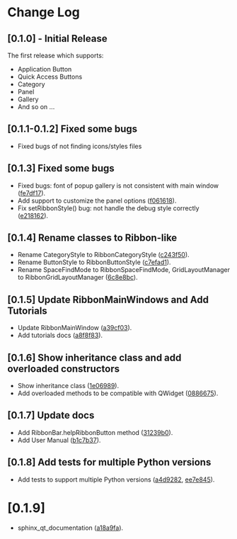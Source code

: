 # Change Log


## [0.1.0] - Initial Release

The first release which supports:

- Application Button
- Quick Access Buttons
- Category
- Panel
- Gallery
- And so on ...

## [0.1.1-0.1.2] Fixed some bugs

- Fixed bugs of not finding icons/styles files

## [0.1.3] Fixed some bugs

- Fixed bugs: font of popup gallery is not consistent with main window 
  ([fe7df17](https://github.com/haiiliin/pyqtribbon/commit/fe7df170c520234e172fd03d39b2e81b5b01b991)).
- Add support to customize the panel options 
  ([f061618](https://github.com/haiiliin/pyqtribbon/commit/f061618f879c64ef55dfcc831a59093c8fd3f4c8)).
- Fix setRibbonStyle() bug: not handle the debug style correctly
  ([e218162](https://github.com/haiiliin/pyqtribbon/commit/e2181626d92639834d8a80f8da2f95dc4e6cdb46)).

## [0.1.4] Rename classes to Ribbon-like

- Rename CategoryStyle to RibbonCategoryStyle
  ([c243f50](https://github.com/haiiliin/pyqtribbon/commit/c243f508311271c6309b5c0c4d0f899668e36b6d)).
- Rename ButtonStyle to RibbonButtonStyle
  ([c7efad1](https://github.com/haiiliin/pyqtribbon/commit/c7efad1c5a5c43f50ba8deeff57dd53c5b1c17e5)).
- Rename SpaceFindMode to RibbonSpaceFindMode, GridLayoutManager to RibbonGridLayoutManager 
  ([6c8e8bc](https://github.com/haiiliin/pyqtribbon/commit/6c8e8bcb10a412a430a9f481380c12a73b6c9984)).

## [0.1.5] Update RibbonMainWindows and Add Tutorials

- Update RibbonMainWindow 
  ([a39cf03](https://github.com/haiiliin/pyqtribbon/commit/a39cf033fe3e57e941c00f76038761c4d71dd80f)).
- Add tutorials docs
  ([a8f8f83](https://github.com/haiiliin/pyqtribbon/commit/a8f8f836a200cac3028481d6f046fad3cf1776dd)).
  
## [0.1.6] Show inheritance class and add overloaded constructors

- Show inheritance class 
  ([1e06989](https://github.com/haiiliin/pyqtribbon/commit/1e06989b57813840e04b2f8f69788c3ee6026274)).
- Add overloaded methods to be compatible with QWidget
  ([0886675](https://github.com/haiiliin/pyqtribbon/commit/0886675b2da7d5aacb757a4e955b71e49cc20f1b)).

## [0.1.7] Update docs

- Add RibbonBar.helpRibbonButton method
  ([31239b0](https://github.com/haiiliin/pyqtribbon/commit/31239b0b557cc0a91d450be1a7614b518eed02d6)).
- Add User Manual
  ([b1c7b37](https://github.com/haiiliin/pyqtribbon/commit/b1c7b37c6e4b11e6b8a5492bf94c4955c16cf2ba)).
## [0.1.8] Add tests for multiple Python versions

- Add tests to support multiple Python versions
  ([a4d9282](https://github.com/haiiliin/pyqtribbon/commit/a4d9282da76bee0a3e625d8f266380d1d8b9a704), 
  [ee7e845](https://github.com/haiiliin/pyqtribbon/commit/ee7e8453f0991b24c163305c388d6da28a2b1747)).

# [0.1.9]

- sphinx_qt_documentation
  ([a18a9fa](https://github.com/haiiliin/pyqtribbon/commit/a18a9fac21445e8adfdcca82036254b3277304c8)).
